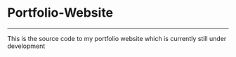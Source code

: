 # Portfolio-Website
---
This is the source code to my portfolio website which is currently still under development
